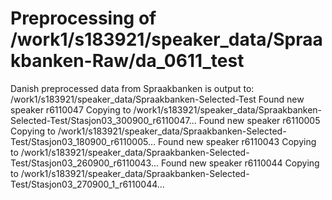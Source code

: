# Preprocessing of /work1/s183921/speaker_data/Spraakbanken-Raw/da_0611_test
Danish preprocessed data from Spraakbanken is output to: /work1/s183921/speaker_data/Spraakbanken-Selected-Test
Found new speaker r6110047
Copying to /work1/s183921/speaker_data/Spraakbanken-Selected-Test/Stasjon03_300900_r6110047...
Found new speaker r6110005
Copying to /work1/s183921/speaker_data/Spraakbanken-Selected-Test/Stasjon03_180900_r6110005...
Found new speaker r6110043
Copying to /work1/s183921/speaker_data/Spraakbanken-Selected-Test/Stasjon03_260900_r6110043...
Found new speaker r6110044
Copying to /work1/s183921/speaker_data/Spraakbanken-Selected-Test/Stasjon03_270900_1_r6110044...
